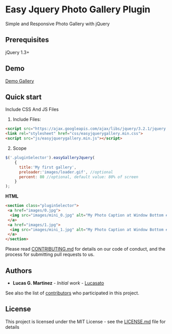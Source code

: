 # Easy Jquery Photo Gallery Plugin

Simple and Responsive Photo Gallery with jQuery

## Prerequisites

jQuery 1.3+
## Demo

[Demo Gallery](http://www.tiendasdigitales.net/github/easyjquerygallery/)

## Quick start

Include CSS And JS Files

1. Include Files:
```html
<script src="https://ajax.googleapis.com/ajax/libs/jquery/3.2.1/jquery.min.js"></script>
<link rel="stylesheet" href="css/easyjquerygallery.min.css">
<script src="js/easyjquerygallery.min.js"></script>
```

2. Scope

```js
$('.pluginSelector').easyGalleryJquery(
    {
      title:'My first gallery',
      preloader:'images/loader.gif', //optional
      percent: 80 //optional, default value: 80% of screen
    }
);
```
**HTML**

```html
<section class="pluginSelector">
 <a href="images/0.jpg">
  <img src="images/mini_0.jpg" alt="My Photo Caption at Window Bottom #1"/>
 </a>
 <a href="images/1.jpg">
  <img src="images/mini_1.jpg" alt="My Photo Caption at Window Bottom #2"/>
 </a>
</section>
```

Please read [CONTRIBUTING.md](https://gist.github.com/PurpleBooth/b24679402957c63ec426) for details on our code of conduct, and the process for submitting pull requests to us.

## Authors

* **Lucas G. Martinez** - *Initial work* - [Lucasato](https://github.com/lucasato)

See also the list of [contributors](https://github.com/lucasato/easyjquerygallery/graphs/contributors) who participated in this project.

## License

This project is licensed under the MIT License - see the [LICENSE.md](LICENSE.md) file for details

